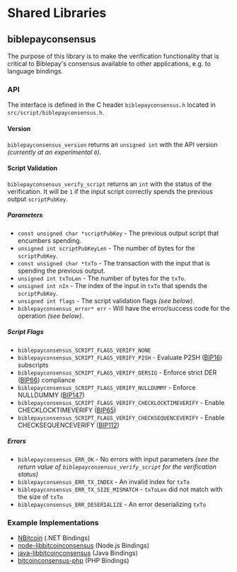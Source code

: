 Shared Libraries
================

## biblepayconsensus

The purpose of this library is to make the verification functionality that is critical to Biblepay's consensus available to other applications, e.g. to language bindings.

### API

The interface is defined in the C header `biblepayconsensus.h` located in  `src/script/biblepayconsensus.h`.

#### Version

`biblepayconsensus_version` returns an `unsigned int` with the API version *(currently at an experimental `0`)*.

#### Script Validation

`biblepayconsensus_verify_script` returns an `int` with the status of the verification. It will be `1` if the input script correctly spends the previous output `scriptPubKey`.

##### Parameters
- `const unsigned char *scriptPubKey` - The previous output script that encumbers spending.
- `unsigned int scriptPubKeyLen` - The number of bytes for the `scriptPubKey`.
- `const unsigned char *txTo` - The transaction with the input that is spending the previous output.
- `unsigned int txToLen` - The number of bytes for the `txTo`.
- `unsigned int nIn` - The index of the input in `txTo` that spends the `scriptPubKey`.
- `unsigned int flags` - The script validation flags *(see below)*.
- `biblepayconsensus_error* err` - Will have the error/success code for the operation *(see below)*.

##### Script Flags
- `biblepayconsensus_SCRIPT_FLAGS_VERIFY_NONE`
- `biblepayconsensus_SCRIPT_FLAGS_VERIFY_P2SH` - Evaluate P2SH ([BIP16](https://github.com/bitcoin/bips/blob/master/bip-0016.mediawiki)) subscripts
- `biblepayconsensus_SCRIPT_FLAGS_VERIFY_DERSIG` - Enforce strict DER ([BIP66](https://github.com/bitcoin/bips/blob/master/bip-0066.mediawiki)) compliance
- `biblepayconsensus_SCRIPT_FLAGS_VERIFY_NULLDUMMY` - Enforce NULLDUMMY ([BIP147](https://github.com/bitcoin/bips/blob/master/bip-0147.mediawiki))
- `biblepayconsensus_SCRIPT_FLAGS_VERIFY_CHECKLOCKTIMEVERIFY` - Enable CHECKLOCKTIMEVERIFY ([BIP65](https://github.com/bitcoin/bips/blob/master/bip-0065.mediawiki))
- `biblepayconsensus_SCRIPT_FLAGS_VERIFY_CHECKSEQUENCEVERIFY` - Enable CHECKSEQUENCEVERIFY ([BIP112](https://github.com/bitcoin/bips/blob/master/bip-0112.mediawiki))

##### Errors
- `biblepayconsensus_ERR_OK` - No errors with input parameters *(see the return value of `biblepayconsensus_verify_script` for the verification status)*
- `biblepayconsensus_ERR_TX_INDEX` - An invalid index for `txTo`
- `biblepayconsensus_ERR_TX_SIZE_MISMATCH` - `txToLen` did not match with the size of `txTo`
- `biblepayconsensus_ERR_DESERIALIZE` - An error deserializing `txTo`

### Example Implementations
- [NBitcoin](https://github.com/NicolasDorier/NBitcoin/blob/master/NBitcoin/Script.cs#L814) (.NET Bindings)
- [node-libbitcoinconsensus](https://github.com/bitpay/node-libbitcoinconsensus) (Node.js Bindings)
- [java-libbitcoinconsensus](https://github.com/dexX7/java-libbitcoinconsensus) (Java Bindings)
- [bitcoinconsensus-php](https://github.com/Bit-Wasp/bitcoinconsensus-php) (PHP Bindings)
